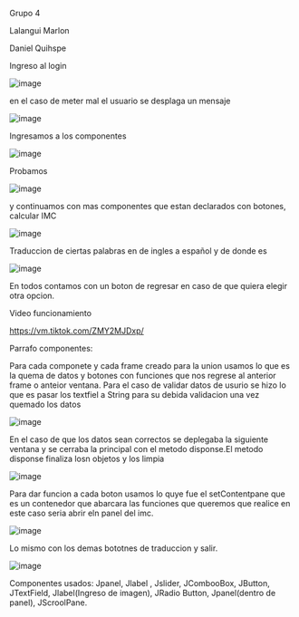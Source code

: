 Grupo 4

Lalangui Marlon

Daniel Quihspe

Ingreso al login 

![image](https://user-images.githubusercontent.com/117754291/216832601-f8315ca0-b2e4-43c0-ac4b-1aab19ad61f5.png)

 en el caso de meter mal el usuario se desplaga un mensaje
 
 ![image](https://user-images.githubusercontent.com/117754291/216832624-bd9527d7-120b-4e02-83fe-decbb36b7ffb.png)

Ingresamos a los componentes

![image](https://user-images.githubusercontent.com/117754291/216832678-4f80d77f-1d9f-4962-a7e9-cdd55695cb75.png)

Probamos 

![image](https://user-images.githubusercontent.com/117754291/216832688-c6c87003-a1dd-41fa-89ce-1dce05cd6b6f.png)

y continuamos con mas componentes que estan declarados con botones, calcular IMC

![image](https://user-images.githubusercontent.com/117754291/216832739-79d548ea-953e-4f9b-97ad-fc79f8e8495b.png)

Traduccion de ciertas palabras en de ingles a español y de donde es

![image](https://user-images.githubusercontent.com/117754291/216832908-b4f57a42-cbba-4396-a2b8-d82d7c0223c0.png)


En todos contamos con un boton de regresar en caso de que quiera elegir otra opcion.

Video funcionamiento

https://vm.tiktok.com/ZMY2MJDxp/


Parrafo componentes:

Para cada componete y cada frame creado para la union usamos lo que es la quema de datos y botones con funciones que nos regrese al anterior frame o anteior ventana.
Para el caso de validar datos de usurio se hizo lo que es pasar los textfiel a String para su debida validacion una vez quemado los datos

![image](https://user-images.githubusercontent.com/117754291/216834008-0f4353d1-7cb1-4904-b532-aa72e5083276.png)


En el caso de que los datos sean correctos se deplegaba la siguiente ventana y se cerraba la principal con el metodo disponse.El metodo disponse finaliza losn objetos
y los limpia

![image](https://user-images.githubusercontent.com/117754291/216834091-32b8762e-dcd7-4275-8d11-77590951f16d.png)


Para dar funcion a cada boton usamos lo quye fue el setContentpane que es un contenedor que abarcara las funciones que queremos que realice en este caso seria
abrir eln panel del imc.

![image](https://user-images.githubusercontent.com/117754291/216834496-71199245-f18d-43a2-ad84-2b1bf5545f59.png)


Lo mismo con los demas bototnes de traduccion y salir.

![image](https://user-images.githubusercontent.com/117754291/216834635-54622214-e2be-440c-97c6-32289bbbb34f.png)

Componentes usados:
Jpanel,
Jlabel ,
Jslider,
JCombooBox,
JButton,
JTextField,
Jlabel(Ingreso de imagen),
JRadio Button,
Jpanel(dentro de panel),
JScroolPane.









